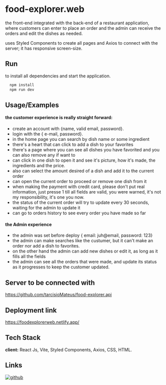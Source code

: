 # food-explorer.web

the front-end integrated with the back-end of a restaurant application, where customers can enter to place an order and the admin can receive the orders and edit the dishes as needed.

uses Styled Components to create all pages and Axios to connect with the server; it has responsive screen-size.

## Run

to install all dependencies and start the application.
```bash
  npm install
  npm run dev
```

## Usage/Examples

#### the customer experience is really straight forward:

- create an account with {name, valid email, password}.
- login with the { e-mail, password}.
- in the home page you can search by dish name or some ingredient
- there's a heart that can click to add a dish to your favorites
- there's a page where you can see all dishes you have favorited and you can also remove any if want to
- can click in one dish to open it and see it's picture, how it's made, the ingredients and the price.
- also can select the amount desired of a dish and add it to the current order
- can open the current order to proceed or remove one dish from it
- when making the payment with credit card, please don't put real information, just presse 1 till all fields are valid, you were warned, it's not my responsibility, it's one you now.
- the status of the current order will try to update every 30 seconds, waiting for the admin to update it
- can go to orders history to see every order you have made so far


#### the Admin experience

- the admin was set before deploy { email: juh@email,
password: 123}
- the admin can make searches like the custumer, but it can't make an order nor add a dish to favorites.
- on the other hand the admin can add new dishes or edit it, as long as it fills all the fields
- the admin can see all the orders that were made, and update its status as it progresses to keep the customer updated.

## Server to be connected with
https://github.com/tarcisioMateus/food-explorer.api

## Deployment link 
https://foodexplorerweb.netlify.app/

## Tech Stack
**client:** React Js, Vite, Styled Components, Axios, CSS, HTML.

## Links
[![github](https://img.shields.io/badge/linkedin-0A66C2?style=for-the-badge&logo=linkedin&logoColor=white)](https://www.linkedin.com/in/tarcisiomateus)


